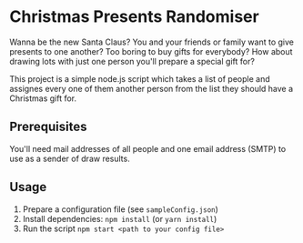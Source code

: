 # Christmas Presents Randomiser
Wanna be the new Santa Claus? You and your friends or family want to give presents to one another? Too boring to buy gifts for everybody? How about drawing lots with just one person you'll prepare a special gift for?

This project is a simple node.js script which takes a list of people and assignes every one of them another person from the list they should have a Christmas gift for.

## Prerequisites
You'll need mail addresses of all people and one email address (SMTP) to use as a sender of draw results.

## Usage
1. Prepare a configuration file (see `sampleConfig.json`)
1. Install dependencies: `npm install` (or `yarn install`)
1. Run the script `npm start <path to your config file>`